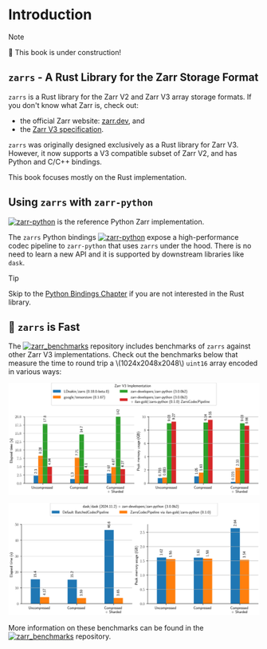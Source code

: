 # Introduction

> [!NOTE]
> 🚧 This book is under construction!

## `zarrs` - A Rust Library for the Zarr Storage Format

`zarrs` is a Rust library for the Zarr V2 and Zarr V3 array storage formats.
If you don't know what Zarr is, check out:
- the official Zarr website: [zarr.dev](https://zarr.dev), and
- the [Zarr V3 specification](https://zarr-specs.readthedocs.io/en/latest/v3/core/v3.0.html).

`zarrs` was originally designed exclusively as a Rust library for Zarr V3.
However, it now supports a V3 compatible subset of Zarr V2, and has Python and C/C++ bindings.

This book focuses mostly on the Rust implementation.

## Using `zarrs` with `zarr-python`

[![zarr-python](https://img.shields.io/badge/zarr--developers/zarr--python-GitHub-blue?logo=github)](https://github.com/zarr-developers/zarr-python) is the reference Python Zarr implementation.

The `zarrs` Python bindings [![zarr-python](https://img.shields.io/badge/ilan--gold/zarrs--python-GitHub-blue?logo=github)](https://github.com/ilan-gold/zarrs-python) expose a high-performance codec pipeline to `zarr-python` that uses `zarrs` under the hood.
There is no need to learn a new API and it is supported by downstream libraries like `dask`.

> [!TIP]
> Skip to the [Python Bindings Chapter](./zarrs_python.md) if you are not interested in the Rust library.

## 🚀 `zarrs` is Fast

The [![zarr_benchmarks](https://img.shields.io/badge/LDeakin/zarr__benchmarks-GitHub-blue?logo=github)](https://github.com/LDeakin/zarr_benchmarks) repository includes benchmarks of `zarrs` against other Zarr V3 implementations.
Check out the benchmarks below that measure the time to round trip a \\(1024x2048x2048\\) `uint16` array encoded in various ways:

![benchmark standalone](./zarr_benchmarks/plots/benchmark_roundtrip.svg)

![benchmark dask](./zarr_benchmarks/plots/benchmark_roundtrip_dask.svg)

More information on these benchmarks can be found in the [![zarr_benchmarks](https://img.shields.io/badge/LDeakin/zarr__benchmarks-GitHub-blue?logo=github)](https://github.com/LDeakin/zarr_benchmarks) repository.
